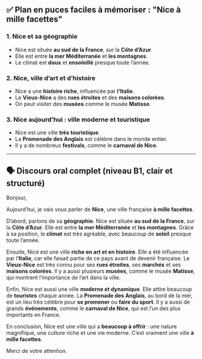 ## ✅ **Plan en puces faciles à mémoriser : "Nice à mille facettes"**

### 1. **Nice et sa géographie**

- Nice est située **au sud de la France**, sur la **Côte d’Azur**.
- Elle est entre **la mer Méditerranée** et **les montagnes**.
- Le climat est **doux** et **ensoleillé** presque toute l’année.

### 2. **Nice, ville d’art et d’histoire**

- Nice a une **histoire riche**, influencée par **l’Italie**.
- Le **Vieux-Nice** a des **rues étroites** et des **maisons colorées**.
- On peut visiter des **musées** comme le musée **Matisse**.

### 3. **Nice aujourd’hui : ville moderne et touristique**

- Nice est une ville **très touristique**.
- La **Promenade des Anglais** est célèbre dans le monde entier.
- Il y a de nombreux **festivals**, comme le **carnaval de Nice**.

---

## 🗣️ **Discours oral complet (niveau B1, clair et structuré)**

Bonjour,

Aujourd’hui, je vais vous parler de **Nice**, une ville française **à mille
facettes**.

D’abord, parlons de sa **géographie**. Nice est située **au sud de la France**,
sur la **Côte d’Azur**. Elle est entre **la mer Méditerranée** et **les
montagnes**. Grâce à sa position, le **climat** est très agréable, avec beaucoup
de **soleil** presque toute l’année.

Ensuite, Nice est une ville **riche en art et en histoire**. Elle a été
influencée par l’**Italie**, car elle faisait partie de ce pays avant de devenir
française. Le **Vieux-Nice** est très connu pour ses **rues étroites**, ses
**marchés** et ses **maisons colorées**. Il y a aussi plusieurs **musées**,
comme le musée **Matisse**, qui montrent l’importance de l’art dans la ville.

Enfin, Nice est aussi une ville **moderne et dynamique**. Elle attire beaucoup
de **touristes** chaque année. La **Promenade des Anglais**, au bord de la mer,
est un lieu très célèbre pour **se promener** ou **faire du sport**. Il y a
aussi de grands **événements**, comme le **carnaval de Nice**, qui est l’un des
plus importants en France.

En conclusion, Nice est une ville qui a **beaucoup à offrir** : une nature
magnifique, une culture riche et une vie moderne. C’est vraiment une ville **à
mille facettes**.

Merci de votre attention.

